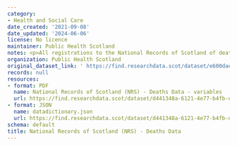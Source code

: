 ```yaml
---
category:
- Health and Social Care
date_created: '2021-09-08'
date_updated: '2024-06-06'
license: No licence
maintainer: Public Health Scotland
notes: <p>All registrations to the National Records of Scotland of deaths</p>
organization: Public Health Scotland
original_dataset_link: ' https://find.researchdata.scot/dataset/e600dae2-a83c-4b7a-8d23-af4ac31ca374'
records: null
resources:
- format: PDF
  name: National Records of Scotland (NRS) - Deaths Data - variables
  url: https://find.researchdata.scot/dataset/d441348a-6121-4e77-b4fb-d14966dc7a3e/resource/bcdf70d8-419d-4b25-852e-8730a9d4e85b/download/national-records-of-scotland-nrs-deaths-data-variables.pdf
- format: JSON
  name: datadictionary.json
  url: https://find.researchdata.scot/dataset/d441348a-6121-4e77-b4fb-d14966dc7a3e/resource/e600dae2-a83c-4b7a-8d23-af4ac31ca374/download/datadictionary.json
schema: default
title: National Records of Scotland (NRS) - Deaths Data
---
```


